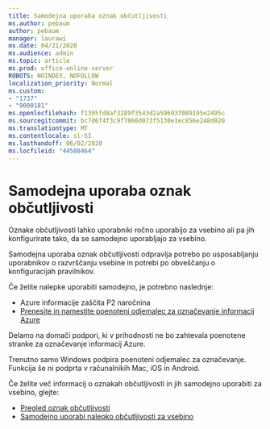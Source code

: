 ```yaml
---
title: Samodejna uporaba oznak občutljivosti
ms.author: pebaum
author: pebaum
manager: laurawi
ms.date: 04/21/2020
ms.audience: admin
ms.topic: article
ms.prod: office-online-server
ROBOTS: NOINDEX, NOFOLLOW
localization_priority: Normal
ms.custom:
- "1737"
- "9000181"
ms.openlocfilehash: f1305fd8af3289f3543d2a596937089195e2495c
ms.sourcegitcommit: bc7d6f4f3c9f7060d073f5130e1ec856e248d020
ms.translationtype: MT
ms.contentlocale: sl-SI
ms.lasthandoff: 06/02/2020
ms.locfileid: "44508464"
---
```

# <a name="auto-apply-sensitivity-labels"></a>Samodejna uporaba oznak občutljivosti

Oznake občutljivosti lahko uporabniki ročno uporabijo za vsebino ali pa jih konfigurirate tako, da se samodejno uporabljajo za vsebino.

Samodejna uporaba oznak občutljivosti odpravlja potrebo po usposabljanju uporabnikov o razvrščanju vsebine in potrebi po obveščanju o konfiguracijah pravilnikov.

Če želite nalepke uporabiti samodejno, je potrebno naslednje:

- Azure informacije zaščita P2 naročnina
- [Prenesite in namestite poenoteni odjemalec za označevanje informacij Azure](https://docs.microsoft.com/azure/information-protection/rms-client/install-unifiedlabelingclient-app)

Delamo na domači podpori, ki v prihodnosti ne bo zahtevala poenotene stranke za označevanje informacij Azure.

Trenutno samo Windows podpira poenoteni odjemalec za označevanje.  Funkcija še ni podprta v računalnikih Mac, iOS in Android.

Če želite več informacij o oznakah občutljivosti in jih samodejno uporabiti za vsebino, glejte:

- [Pregled oznak občutljivosti](https://docs.microsoft.com/microsoft-365/compliance/sensitivity-labels)
- [Samodejno uporabi nalepko občutljivosti za vsebino](https://docs.microsoft.com/office365/securitycompliance/apply_sensitivity_label_automatically)